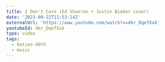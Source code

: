 ```yaml
---
title: I Don't Care (Ed Sheeran + Justin Bieber cover)
date: '2023-09-22T11:53:14Z'
externalUrl: 'https://www.youtube.com/watch?v=4kr_DqeTXxk'
youtubeId: 4kr_DqeTXxk
type: video
tags:
  - katies-40th
  - music
---
```


